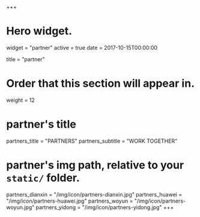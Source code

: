 +++
# Hero widget.
widget = "partner"
active = true
date = 2017-10-15T00:00:00

title = "partner"

# Order that this section will appear in.
weight = 12

# partner's title
partners_title = "PARTNERS"
partners_subtitle = "WORK TOGETHER"

# partner's img path, relative to your `static/` folder.
partners_dianxin = "/img/icon/partners-dianxin.jpg"
partners_huawei = "/img/icon/partners-huawei.jpg"
partners_woyun = "/img/icon/partners-woyun.jpg"
partners_yidong = "/img/icon/partners-yidong.jpg"
+++